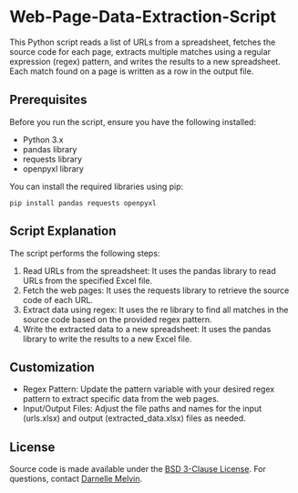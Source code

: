 # Web-Page-Data-Extraction-Script
This Python script reads a list of URLs from a spreadsheet, fetches the source code for each page, extracts multiple matches using a regular expression (regex) pattern, and writes the results to a new spreadsheet. Each match found on a page is written as a row in the output file.
## Prerequisites
Before you run the script, ensure you have the following installed:

* Python 3.x
* pandas library
* requests library
* openpyxl library

You can install the required libraries using pip:
~~~~
pip install pandas requests openpyxl
~~~~
## Script Explanation
The script performs the following steps:

1. Read URLs from the spreadsheet: It uses the pandas library to read URLs from the specified Excel file.
2. Fetch the web pages: It uses the requests library to retrieve the source code of each URL.
3. Extract data using regex: It uses the re library to find all matches in the source code based on the provided regex pattern.
4. Write the extracted data to a new spreadsheet: It uses the pandas library to write the results to a new Excel file.

## Customization
* Regex Pattern: Update the pattern variable with your desired regex pattern to extract specific data from the web pages.
* Input/Output Files: Adjust the file paths and names for the input (urls.xlsx) and output (extracted_data.xlsx) files as needed.

## License
Source code is made available under the [BSD 3-Clause License](LICENSE). For questions, contact [Darnelle Melvin](https://github.com/darnelleMelvin).
